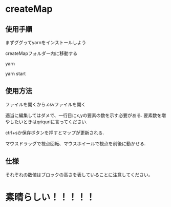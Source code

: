 # createMap

## 使用手順
まずググってyarnをインストールしよう

createMapフォルダー内に移動する

yarn

yarn start

## 使用方法
ファイルを開くから.csvファイルを開く

適当に編集してはダメで、一行目にx,yの要素の数を示す必要がある.
要素数を増やしたいときはqriquriに言ってください.

ctrl+sか保存ボタンを押すとマップが更新される.

マウスドラッグで視点回転、マウスホイールで視点を前後に動かせる.

## 仕様
それぞれの数値はブロックの高さを表していることに注意してください。


# 素晴らしい！！！！！
